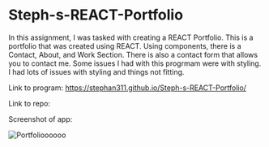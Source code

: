 # Steph-s-REACT-Portfolio


In this assignment, I was tasked with creating a REACT Portfolio. This is a portfolio that was created using REACT. Using components, there is a Contact, About, and Work Section. There is also a contact form that allows you to contact me. Some issues I had with this progrmam were with styling. I had lots of issues with styling and things not fitting.

Link to program: https://stephan311.github.io/Steph-s-REACT-Portfolio/

Link to repo:

Screenshot of app:

![Portfolioooooo](https://user-images.githubusercontent.com/76667667/126881991-10c166a2-1bfe-4eba-a3d6-ffff26d1ba76.JPG)
